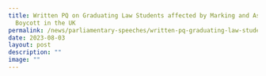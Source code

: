 ```yaml
---
title: Written PQ on Graduating Law Students affected by Marking and Assessment
  Boycott in the UK
permalink: /news/parliamentary-speeches/written-pq-graduating-law-students-affected-by-uk/
date: 2023-08-03
layout: post
description: ""
image: ""
---
```

